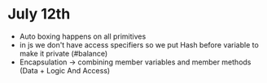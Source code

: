 # July 12th

- Auto boxing happens on all primitives
- in js we don't have access specifiers so we put Hash before variable to make it private (#balance)
- Encapsulation -> combining member variables and member methods (Data + Logic And Access)
